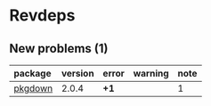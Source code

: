 # Revdeps

## New problems (1)

|package                        |version |error  |warning |note |
|:------------------------------|:-------|:------|:-------|:----|
|[pkgdown](problems.md#pkgdown) |2.0.4   |__+1__ |        |1    |

